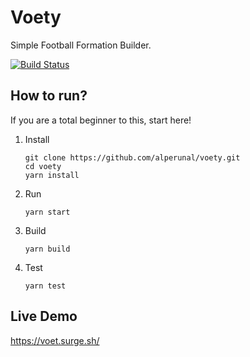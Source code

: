Voety
===
Simple Football Formation Builder.

[![Build Status](https://travis-ci.org/alperunal/voet.svg?branch=master)](https://travis-ci.org/alperunal/voet)

How to run?
---

If you are a total beginner to this, start here!

1. Install

    ```
    git clone https://github.com/alperunal/voety.git
    cd voety
    yarn install
    ```

2. Run

    `yarn start`

3. Build

    `yarn build`

4. Test

    `yarn test`


Live Demo
---

https://voet.surge.sh/
